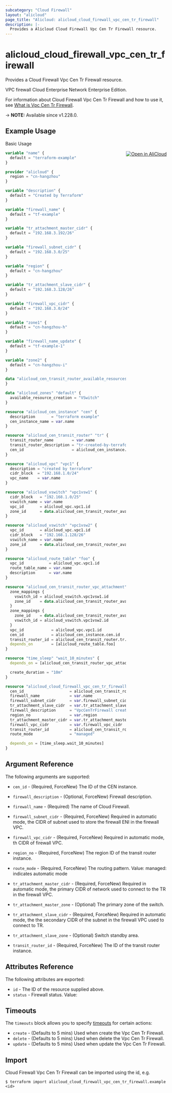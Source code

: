 ```yaml
---
subcategory: "Cloud Firewall"
layout: "alicloud"
page_title: "Alicloud: alicloud_cloud_firewall_vpc_cen_tr_firewall"
description: |-
  Provides a Alicloud Cloud Firewall Vpc Cen Tr Firewall resource.
---
```


# alicloud_cloud_firewall_vpc_cen_tr_firewall

Provides a Cloud Firewall Vpc Cen Tr Firewall resource.

VPC firewall Cloud Enterprise Network Enterprise Edition.

For information about Cloud Firewall Vpc Cen Tr Firewall and how to use it, see [What is Vpc Cen Tr Firewall](https://www.alibabacloud.com/help/en/).

-> **NOTE:** Available since v1.228.0.

## Example Usage
<div class="oics-button" style="float: right;margin: 0 0 -40px 0;">
  <a href="https://api.aliyun.com/api-tools/terraform?resource=alicloud_cloud_firewall_vpc_cen_tr_firewall&exampleId=37a1e48f-5e2b-3aa6-5c58-4d9edb62f71ef8f83c50&activeTab=example&spm=docs.r.cloud_firewall_vpc_cen_tr_firewall.0.37a1e48f5e" target="_blank">
    <img alt="Open in AliCloud" src="https://img.alicdn.com/imgextra/i1/O1CN01hjjqXv1uYUlY56FyX_!!6000000006049-55-tps-254-36.svg" style="max-height: 44px; margin: 32px auto; max-width: 100%;">
  </a>
</div>

Basic Usage

```terraform
variable "name" {
  default = "terraform-example"
}

provider "alicloud" {
  region = "cn-hangzhou"
}

variable "description" {
  default = "Created by Terraform"
}

variable "firewall_name" {
  default = "tf-example"
}

variable "tr_attachment_master_cidr" {
  default = "192.168.3.192/26"
}

variable "firewall_subnet_cidr" {
  default = "192.168.3.0/25"
}

variable "region" {
  default = "cn-hangzhou"
}

variable "tr_attachment_slave_cidr" {
  default = "192.168.3.128/26"
}

variable "firewall_vpc_cidr" {
  default = "192.168.3.0/24"
}

variable "zone1" {
  default = "cn-hangzhou-h"
}

variable "firewall_name_update" {
  default = "tf-example-1"
}

variable "zone2" {
  default = "cn-hangzhou-i"
}

data "alicloud_cen_transit_router_available_resources" "default" {
}

data "alicloud_zones" "default" {
  available_resource_creation = "VSwitch"
}

resource "alicloud_cen_instance" "cen" {
  description       = "terraform example"
  cen_instance_name = var.name
}

resource "alicloud_cen_transit_router" "tr" {
  transit_router_name        = var.name
  transit_router_description = "tr-created-by-terraform"
  cen_id                     = alicloud_cen_instance.cen.id
}

resource "alicloud_vpc" "vpc1" {
  description = "created by terraform"
  cidr_block  = "192.168.1.0/24"
  vpc_name    = var.name
}

resource "alicloud_vswitch" "vpc1vsw1" {
  cidr_block   = "192.168.1.0/25"
  vswitch_name = var.name
  vpc_id       = alicloud_vpc.vpc1.id
  zone_id      = data.alicloud_cen_transit_router_available_resources.default.resources[0].master_zones[1]
}

resource "alicloud_vswitch" "vpc1vsw2" {
  vpc_id       = alicloud_vpc.vpc1.id
  cidr_block   = "192.168.1.128/26"
  vswitch_name = var.name
  zone_id      = data.alicloud_cen_transit_router_available_resources.default.resources[0].master_zones[2]
}

resource "alicloud_route_table" "foo" {
  vpc_id           = alicloud_vpc.vpc1.id
  route_table_name = var.name
  description      = var.name
}

resource "alicloud_cen_transit_router_vpc_attachment" "tr-vpc1" {
  zone_mappings {
    vswitch_id = alicloud_vswitch.vpc1vsw1.id
    zone_id    = data.alicloud_cen_transit_router_available_resources.default.resources[0].master_zones[1]
  }
  zone_mappings {
    zone_id    = data.alicloud_cen_transit_router_available_resources.default.resources[0].master_zones[2]
    vswitch_id = alicloud_vswitch.vpc1vsw2.id
  }
  vpc_id            = alicloud_vpc.vpc1.id
  cen_id            = alicloud_cen_instance.cen.id
  transit_router_id = alicloud_cen_transit_router.tr.transit_router_id
  depends_on        = [alicloud_route_table.foo]
}

resource "time_sleep" "wait_10_minutes" {
  depends_on = [alicloud_cen_transit_router_vpc_attachment.tr-vpc1]

  create_duration = "10m"
}

resource "alicloud_cloud_firewall_vpc_cen_tr_firewall" "default" {
  cen_id                    = alicloud_cen_transit_router_vpc_attachment.tr-vpc1.cen_id
  firewall_name             = var.name
  firewall_subnet_cidr      = var.firewall_subnet_cidr
  tr_attachment_slave_cidr  = var.tr_attachment_slave_cidr
  firewall_description      = "VpcCenTrFirewall created by terraform"
  region_no                 = var.region
  tr_attachment_master_cidr = var.tr_attachment_master_cidr
  firewall_vpc_cidr         = var.firewall_vpc_cidr
  transit_router_id         = alicloud_cen_transit_router.tr.transit_router_id
  route_mode                = "managed"

  depends_on = [time_sleep.wait_10_minutes]
}
```

## Argument Reference

The following arguments are supported:
* `cen_id` - (Required, ForceNew) The ID of the CEN instance.
* `firewall_description` - (Optional, ForceNew) Firewall description.
* `firewall_name` - (Required) The name of Cloud Firewall.
* `firewall_subnet_cidr` - (Required, ForceNew) Required in automatic mode, the CIDR of subnet used to store the firewall ENI in the firewall VPC.
* `firewall_vpc_cidr` - (Required, ForceNew) Required in automatic mode,  th CIDR of firewall VPC.
* `region_no` - (Required, ForceNew) The region ID of the transit router instance.
* `route_mode` - (Required, ForceNew) The routing pattern. Value: managed: indicates automatic mode

* `tr_attachment_master_cidr` - (Required, ForceNew) Required in automatic mode, the primary CIDR of network used to connect to the TR in the firewall VPC.
* `tr_attachment_master_zone` - (Optional) The primary zone of the switch.

* `tr_attachment_slave_cidr` - (Required, ForceNew) Required in automatic mode, the the secondary CIDR of the subnet in the firewall VPC used to connect to TR.
* `tr_attachment_slave_zone` - (Optional) Switch standby area.

* `transit_router_id` - (Required, ForceNew) The ID of the transit router instance.

## Attributes Reference

The following attributes are exported:
* `id` - The ID of the resource supplied above.
* `status` - Firewall status. Value:

## Timeouts

The `timeouts` block allows you to specify [timeouts](https://www.terraform.io/docs/configuration-0-11/resources.html#timeouts) for certain actions:
* `create` - (Defaults to 5 mins) Used when create the Vpc Cen Tr Firewall.
* `delete` - (Defaults to 5 mins) Used when delete the Vpc Cen Tr Firewall.
* `update` - (Defaults to 5 mins) Used when update the Vpc Cen Tr Firewall.

## Import

Cloud Firewall Vpc Cen Tr Firewall can be imported using the id, e.g.

```shell
$ terraform import alicloud_cloud_firewall_vpc_cen_tr_firewall.example <id>
```